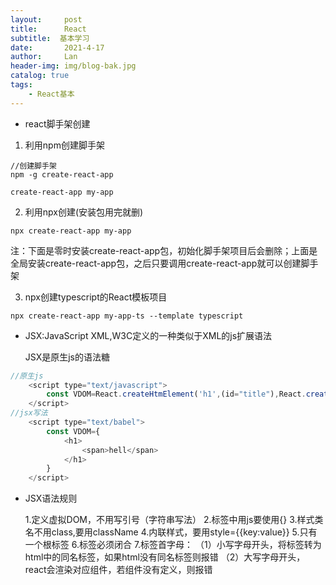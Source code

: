 ```yaml
---
layout:     post
title:      React
subtitle:  基本学习
date:       2021-4-17
author:     Lan
header-img: img/blog-bak.jpg
catalog: true
tags:
    - React基本
---
```

- react脚手架创建

1. 利用npm创建脚手架
```
//创建脚手架
npm -g create-react-app

create-react-app my-app

```
2. 利用npx创建(安装包用完就删)
```
npx create-react-app my-app
```
注：下面是零时安装create-react-app包，初始化脚手架项目后会删除；上面是全局安装create-react-app包，之后只要调用create-react-app就可以创建脚手架


3. npx创建typescript的React模板项目
```
npx create-react-app my-app-ts --template typescript
```

- JSX:JavaScript XML,W3C定义的一种类似于XML的js扩展语法

    JSX是原生js的语法糖


```javascript
//原生js
    <script type="text/javascript">
        const VDOM=React.createHtmElement('h1',(id="title"),React.createHtmElement('span',(),"hello world"))
    </script>
//jsx写法
    <script type="text/babel">
        const VDOM={
            <h1>
                <span>hell</span>
            </h1>
        }
    </script>

```

- JSX语法规则

    1.定义虚拟DOM，不用写引号（字符串写法）
    2.标签中用js要使用{}
    3.样式类名不用class,要用className
    4.内联样式，要用style={{key:value}}
    5.只有一个根标签
    6.标签必须闭合
    7.标签首字母：
        （1）小写字母开头，将标签转为html中的同名标签，如果html没有同名标签则报错
        （2）大写字母开头，react会渲染对应组件，若组件没有定义，则报错
